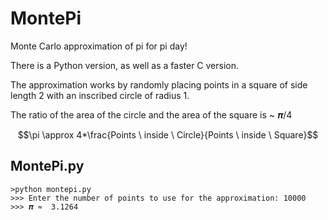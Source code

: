 # MontePi
Monte Carlo approximation of pi for pi day! 

There is a Python version, as well as a faster C version.

The approximation works by randomly placing points in a square of side length 2 with an inscribed circle of radius 1.

The ratio of the area of the circle and the area of the square is ~ 𝝅/4

$$\pi \approx 4*\frac{Points \ inside \ Circle}{Points \ inside \ Square}$$

## MontePi.py
```console
>python montepi.py
>>> Enter the number of points to use for the approximation: 10000
>>> 𝝅 ≈  3.1264
```
